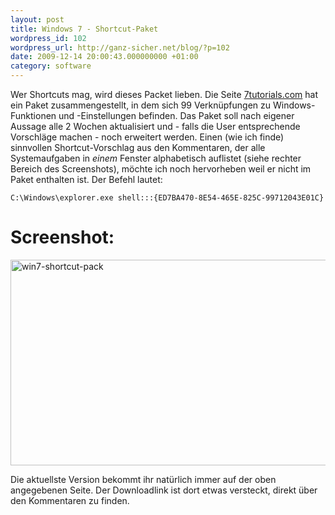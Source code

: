 ```yaml
---
layout: post
title: Windows 7 - Shortcut-Paket
wordpress_id: 102
wordpress_url: http://ganz-sicher.net/blog/?p=102
date: 2009-12-14 20:00:43.000000000 +01:00
category: software
---
```

Wer Shortcuts mag, wird dieses Packet lieben. Die Seite <a href="http://www.7tutorials.com/biggest-library-windows-7-shortcuts">7tutorials.com</a> hat ein Paket zusammengestellt, in dem sich 99 Verknüpfungen zu Windows-Funktionen und -Einstellungen befinden. Das Paket soll nach eigener Aussage alle 2 Wochen aktualisiert und - falls die User entsprechende Vorschläge machen - noch erweitert werden. Einen (wie ich finde) sinnvollen Shortcut-Vorschlag aus den Kommentaren, der alle Systemaufgaben in <em>einem</em> Fenster alphabetisch auflistet (siehe rechter Bereich des Screenshots), möchte ich noch hervorheben weil er nicht im Paket enthalten ist. Der Befehl lautet:

	C:\Windows\explorer.exe shell:::{ED7BA470-8E54-465E-825C-99712043E01C}
	

Screenshot:
==========
<a href="{{site.url}}/wp-content/uploads/win7-shortcut-pack-1024x705.jpg" target="_blank"><img class="borderimg" title="win7-shortcut-pack" src="{{site.url}}/wp-content/uploads/win7-shortcut-pack-1024x705.jpg" alt="win7-shortcut-pack" width="582" height="329" /></a>

Die aktuellste Version bekommt ihr natürlich immer auf der oben angegebenen Seite. Der Downloadlink ist dort etwas versteckt, direkt über den Kommentaren zu finden.
